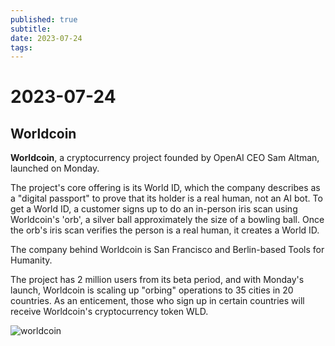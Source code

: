 ```yaml
---
published: true
subtitle: 
date: 2023-07-24
tags: 
---
```


# 2023-07-24

## Worldcoin

**Worldcoin**, a cryptocurrency project founded by OpenAI CEO Sam Altman, launched on Monday.

The project's core offering is its World ID, which the company describes as a "digital passport" to prove that its holder is a real human, not an AI bot. To get a World ID, a customer signs up to do an in-person iris scan using Worldcoin's 'orb', a silver ball approximately the size of a bowling ball. Once the orb's iris scan verifies the person is a real human, it creates a World ID.

The company behind Worldcoin is San Francisco and Berlin-based Tools for Humanity.

The project has 2 million users from its beta period, and with Monday's launch, Worldcoin is scaling up "orbing" operations to 35 cities in 20 countries. As an enticement, those who sign up in certain countries will receive Worldcoin's cryptocurrency token WLD.

![worldcoin](/images/worldcoin.jpg)
